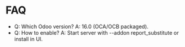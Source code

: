 # FAQ

- Q: Which Odoo version? A: 16.0 (OCA/OCB packaged).
- Q: How to enable? A: Start server with --addon report_substitute or install in UI.
